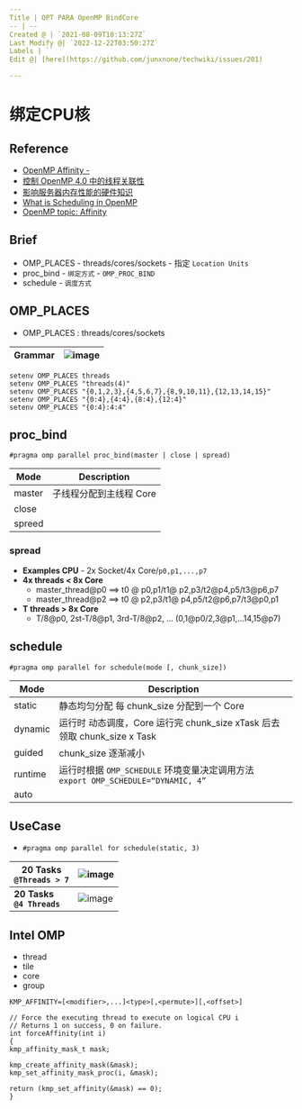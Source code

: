 ```yaml
---
Title | OPT PARA OpenMP BindCore
-- | --
Created @ | `2021-08-09T10:13:27Z`
Last Modify @| `2022-12-22T03:50:27Z`
Labels | ``
Edit @| [here](https://github.com/junxnone/techwiki/issues/201)

---
```

# 绑定CPU核

## Reference
- [OpenMP Affinity - ](https://www.openmp.org/wp-content/uploads/openmp-examples-4.5.0.pdf)
- [控制 OpenMP 4.0 中的线程关联性](https://docs.oracle.com/cd/E57201_01/html/E58572/gpdpg.html#scrolltoc)
- [影响服务器内存性能的硬件知识](https://decodezp.github.io/2018/12/13/quickwords5-server-memory/)
- [What is Scheduling in OpenMP](https://610yilingliu.github.io/2020/07/15/ScheduleinOpenMP/)
- [OpenMP topic: Affinity](https://pages.tacc.utexas.edu/~eijkhout/pcse/html/omp-affinity.html)

## Brief
- OMP_PLACES - threads/cores/sockets - 指定 `Location Units`
- proc_bind - `绑定方式`  - `OMP_PROC_BIND`
- schedule - `调度方式`

## OMP_PLACES
- OMP_PLACES :  threads/cores/sockets

Grammar | ![image](https://user-images.githubusercontent.com/2216970/129444306-20b327e5-dd67-445e-8cfd-5de05d41e105.png)
-- | --

```
setenv OMP_PLACES threads 
setenv OMP_PLACES "threads(4)" 
setenv OMP_PLACES "{0,1,2,3},{4,5,6,7},{8,9,10,11},{12,13,14,15}" 
setenv OMP_PLACES "{0:4},{4:4},{8:4},{12:4}" 
setenv OMP_PLACES "{0:4}:4:4"
```
## proc_bind

```
#pragma omp parallel proc_bind(master | close | spread) 
```

Mode | Description
-- | --
master | 子线程分配到主线程 Core
close | 
spreed | 

### spread
- **Examples CPU** - 2x Socket/4x Core/`p0,p1,...,p7`
- **4x threads < 8x Core**
  - master_thread@p0 ==> t0 @ p0,p1/t1@ p2,p3/t2@p4,p5/t3@p6,p7
  - master_thread@p2 ==> t0 @ p2,p3/t1@ p4,p5/t2@p6,p7/t3@p0,p1
- **T threads > 8x Core**
  - T/8@p0, 2st-T/8@p1, 3rd-T/8@p2, ... (0,1@p0/2,3@p1,...14,15@p7)



## schedule
```
#pragma omp parallel for schedule(mode [, chunk_size])
```

Mode | Description
-- | --
static | 静态均匀分配 每 chunk_size 分配到一个 Core
dynamic | 运行时 动态调度，Core 运行完  chunk_size xTask 后去领取 chunk_size x Task
guided | chunk_size 逐渐减小
runtime | 运行时根据 `OMP_SCHEDULE` 环境变量决定调用方法<br> `export OMP_SCHEDULE=“DYNAMIC, 4”`
auto | 


## UseCase


- `#pragma omp parallel for schedule(static, 3)`

20 Tasks<br> `@Threads > 7` |![image](https://user-images.githubusercontent.com/2216970/129443095-1706f6d0-2ae5-45d5-9da4-42c51b3d06d1.png)
-- | --
**20 Tasks <br>`@4 Threads`** | ![image](https://user-images.githubusercontent.com/2216970/129443182-27933d85-65ea-4af0-949a-d2ffe021d132.png)


## Intel OMP
- thread
- tile
- core
- group
```
KMP_AFFINITY=[<modifier>,...]<type>[,<permute>][,<offset>]
```

```
// Force the executing thread to execute on logical CPU i
// Returns 1 on success, 0 on failure.
int forceAffinity(int i)
{
kmp_affinity_mask_t mask;

kmp_create_affinity_mask(&mask); 
kmp_set_affinity_mask_proc(i, &mask); 
    
return (kmp_set_affinity(&mask) == 0); 
}
```
